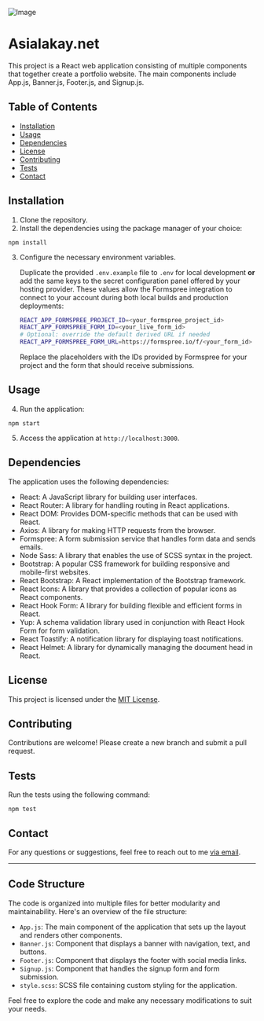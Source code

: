 ![Image](https://user-images.githubusercontent.com/66960776/241713093-2e701e8a-6af7-4070-87b3-139e08527a2e.jpg)

# Asialakay.net

This project is a React web application consisting of multiple components that together create a portfolio website. The main components include App.js, Banner.js, Footer.js, and Signup.js.

## Table of Contents

- [Installation](#installation)
- [Usage](#usage)
- [Dependencies](#dependencies)
- [License](#license)
- [Contributing](#contributing)
- [Tests](#tests)
- [Contact](#contact)

## Installation

1. Clone the repository.
2. Install the dependencies using the package manager of your choice:

`npm install`

3. Configure the necessary environment variables.

   Duplicate the provided `.env.example` file to `.env` for local development **or** add the same keys to the secret configuration panel offered by your hosting provider. These values allow the Formspree integration to connect to your account during both local builds and production deployments:

   ```bash
   REACT_APP_FORMSPREE_PROJECT_ID=<your_formspree_project_id>
   REACT_APP_FORMSPREE_FORM_ID=<your_live_form_id>
   # Optional: override the default derived URL if needed
   REACT_APP_FORMSPREE_FORM_URL=https://formspree.io/f/<your_form_id>
   ```

   Replace the placeholders with the IDs provided by Formspree for your project and the form that should receive submissions.

## Usage

4. Run the application:

`npm start`

5. Access the application at `http://localhost:3000`.

## Dependencies

The application uses the following dependencies:

- React: A JavaScript library for building user interfaces.
- React Router: A library for handling routing in React applications.
- React DOM: Provides DOM-specific methods that can be used with React.
- Axios: A library for making HTTP requests from the browser.
- Formspree: A form submission service that handles form data and sends emails.
- Node Sass: A library that enables the use of SCSS syntax in the project.
- Bootstrap: A popular CSS framework for building responsive and mobile-first websites.
- React Bootstrap: A React implementation of the Bootstrap framework.
- React Icons: A library that provides a collection of popular icons as React components.
- React Hook Form: A library for building flexible and efficient forms in React.
- Yup: A schema validation library used in conjunction with React Hook Form for form validation.
- React Toastify: A notification library for displaying toast notifications.
- React Helmet: A library for dynamically managing the document head in React.

## License
 
This project is licensed under the [MIT License](LICENSE).

## Contributing

Contributions are welcome! Please create a new branch and submit a pull request.

## Tests

Run the tests using the following command:

`npm test`


## Contact

For any questions or suggestions, feel free to reach out to me [via email](mailto:asialakay@gmail.com).

---

## Code Structure

The code is organized into multiple files for better modularity and maintainability. Here's an overview of the file structure:

- `App.js`: The main component of the application that sets up the layout and renders other components.
- `Banner.js`: Component that displays a banner with navigation, text, and buttons.
- `Footer.js`: Component that displays the footer with social media links.
- `Signup.js`: Component that handles the signup form and form submission.
- `style.scss`: SCSS file containing custom styling for the application.

Feel free to explore the code and make any necessary modifications to suit your needs.
